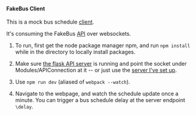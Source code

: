 #### FakeBus Client

This is a mock bus schedule [client](https://hanhanhan.github.io/fake_bus_client/).

It's consuming the FakeBus [API](https://github.com/hanhanhan/fake_bus_api) over websockets.

1. To run, first get the node package manager npm, and run ```npm install``` while in the directory to locally install packages.

1. Make sure [the flask API server](https://github.com/hanhanhan/fake_bus_api) is running and point the socket under Modules/APIConnection at it -- or just use the [server I've set up](fakebus.hanhanhan.org).

1. Use ```npm run dev``` (aliased of ```webpack --watch```).

1. Navigate to the webpage, and watch the schedule update once a minute. You can trigger a bus schedule delay at the server endpoint ```\delay```.